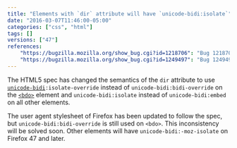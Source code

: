 ```yaml
---
title: "Elements with `dir` attribute will have `unicode-bidi:isolate`"
date: "2016-03-07T11:46:00-05:00"
categories: ["css", "html"]
tags: []
versions: ["47"]
references:
    "https://bugzilla.mozilla.org/show_bug.cgi?id=1218706": "Bug 1218706 - Make unicode-bidi: isolate the default for elements with a dir attribute"
    "https://bugzilla.mozilla.org/show_bug.cgi?id=1249497": "Bug 1249497 - Make unicode-bidi: isolate-override to bdo by default"
---
```

The HTML5 spec has changed the semantics of the `dir` attribute to use [`unicode-bidi`](https://developer.mozilla.org/en-US/docs/Web/CSS/unicode-bidi)`:isolate-override` instead of `unicode-bidi:bidi-override` on the [`<bdo>`](https://developer.mozilla.org/en-US/docs/Web/HTML/Element/bdo) element and `unicode-bidi:isolate` instead of `unicode-bidi:embed` on all other elements.

The user agent stylesheet of Firefox has been updated to follow the spec, but `unicode-bidi:bidi-override` is still used on `<bdo>`. This inconsistency will be solved soon. Other elements will have `unicode-bidi:-moz-isolate` on Firefox 47 and later.
